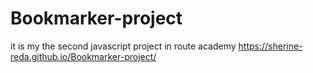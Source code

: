 # Bookmarker-project
it is my  the second javascript project in route academy
 https://sherine-reda.github.io/Bookmarker-project/

